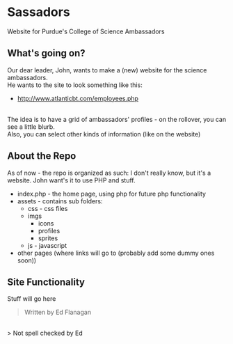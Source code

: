 Sassadors
========

Website for Purdue's College of Science Ambassadors

## What's going on? ##
Our dear leader, John, wants to make a (new) website for the science ambassadors. 
<br />
He wants to the site to look something like this: 
<br />
 - http://www.atlanticbt.com/employees.php
 <br />
 The idea is to have a grid of ambassadors' profiles - on the rollover, you can see a little blurb.
 <br />
 Also, you can select other kinds of information (like on the website)

## About the Repo ##
As of now - the repo is organized as such:
I don't really know, but it's a website. John want's it to use PHP and stuff. 
<br />
 - index.php - the home page, using php for future php functionality
 - assets - contains sub folders:
 	- css - css files
	- imgs 
		- icons
		- profiles
		- sprites
	- js - javascript
 - other pages (where links will go to (probably add some dummy ones soon))


## Site Functionality ##
Stuff will go here
 
> Written by Ed Flanagan
<br />
> Not spell checked by Ed
